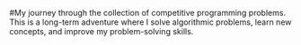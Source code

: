 #My journey through the collection of competitive programming problems. This is a long-term adventure where I solve algorithmic problems, learn new concepts, and improve my problem-solving skills.
